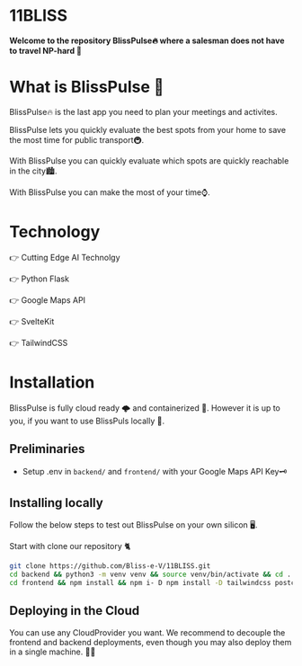 # 11BLISS
**Welcome to the repository BlissPulse🔥 where a salesman does not have to travel NP-hard 🌠**



# What is BlissPulse 🚀
BlissPulse🔥 is the last app you need to plan your meetings and activites.  

BlissPulse lets you quickly evaluate the best spots from your home to save the most time for public transport🚇. 

With BlissPulse you can quickly evaluate which spots are quickly reachable in the city🏙️.

With BlissPulse you can make the most of your time⌚.
# Technology

👉 Cutting Edge AI Technolgy 

👉 Python Flask 

👉 Google Maps API 

👉 SvelteKit

👉 TailwindCSS


# Installation

BlissPulse is fully cloud ready 🌩️ and containerized 🐳. However it is up to you, if you want to use BlissPuls locally 💪. 

## Preliminaries

* Setup .env in `backend/` and `frontend/` with your Google Maps API Key🗝️

## Installing locally 

Follow the below steps to test out BlissPulse on your own silicon 🖥️. 

Start with clone our repository 🐈

```bash
git clone https://github.com/Bliss-e-V/11BLISS.git
cd backend && python3 -m venv venv && source venv/bin/activate && cd ../
cd frontend && npm install && npm i- D npm install -D tailwindcss postcss autoprefixer
```

## Deploying in the Cloud 

You can use any CloudProvider you want. We recommend to decouple the frontend and backend deployments, even though you may also deploy them in a single machine. 💪🧨